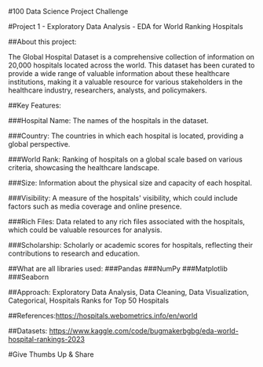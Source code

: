 #100 Data Science Project Challenge 

#Project 1 - Exploratory Data Analysis - EDA for World Ranking Hospitals

##About this project:

The Global Hospital Dataset is a comprehensive collection of information on 20,000 hospitals located across the world. This dataset has been curated to provide a wide range of valuable information about these healthcare institutions, making it a valuable resource for various stakeholders in the healthcare industry, researchers, analysts, and policymakers.

##Key Features:

###Hospital Name: The names of the hospitals in the dataset.

###Country: The countries in which each hospital is located, providing a global perspective.

###World Rank: Ranking of hospitals on a global scale based on various criteria, showcasing the healthcare landscape.

###Size: Information about the physical size and capacity of each hospital.

###Visibility: A measure of the hospitals' visibility, which could include factors such as media coverage and online presence.

###Rich Files: Data related to any rich files associated with the hospitals, which could be valuable resources for analysis.

###Scholarship: Scholarly or academic scores for hospitals, reflecting their contributions to research and education.

##What are all libraries used: 
###Pandas
###NumPy
###Matplotlib
###Seaborn

##Approach: Exploratory Data Analysis, Data Cleaning, Data Visualization, Categorical, Hospitals Ranks for Top 50 Hospitals

##References:https://hospitals.webometrics.info/en/world

##Datasets:
https://www.kaggle.com/code/bugmakerbgbg/eda-world-hospital-rankings-2023

#Give Thumbs Up & Share 